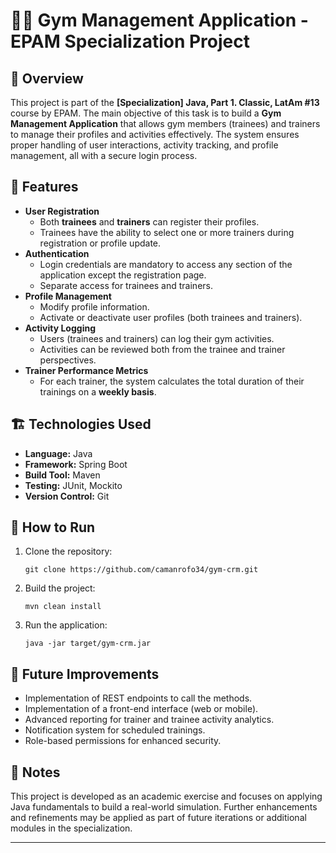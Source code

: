<h1>🏋️‍♂️ Gym Management Application - EPAM Specialization Project</h1>

<h2>📄 Overview</h2>
<p>
  This project is part of the <strong>[Specialization] Java, Part 1. Classic, LatAm #13</strong> course by EPAM.
  The main objective of this task is to build a <strong>Gym Management Application</strong> that allows gym members (trainees) and trainers
  to manage their profiles and activities effectively. The system ensures proper handling of user interactions, activity tracking,
  and profile management, all with a secure login process.
</p>

<h2>🎯 Features</h2>
<ul>
  <li><strong>User Registration</strong>
    <ul>
      <li>Both <strong>trainees</strong> and <strong>trainers</strong> can register their profiles.</li>
      <li>Trainees have the ability to select one or more trainers during registration or profile update.</li>
    </ul>
  </li>
  <li><strong>Authentication</strong>
    <ul>
      <li>Login credentials are mandatory to access any section of the application except the registration page.</li>
      <li>Separate access for trainees and trainers.</li>
    </ul>
  </li>
  <li><strong>Profile Management</strong>
    <ul>
      <li>Modify profile information.</li>
      <li>Activate or deactivate user profiles (both trainees and trainers).</li>
    </ul>
  </li>
  <li><strong>Activity Logging</strong>
    <ul>
      <li>Users (trainees and trainers) can log their gym activities.</li>
      <li>Activities can be reviewed both from the trainee and trainer perspectives.</li>
    </ul>
  </li>
  <li><strong>Trainer Performance Metrics</strong>
    <ul>
      <li>For each trainer, the system calculates the total duration of their trainings on a <strong>weekly basis</strong>.</li>
    </ul>
  </li>
</ul>

<h2>🏗️ Technologies Used</h2>
<ul>
  <li><strong>Language:</strong> Java</li>
  <li><strong>Framework:</strong> Spring Boot </li>
  <li><strong>Build Tool:</strong> Maven </li>
  <li><strong>Testing:</strong> JUnit, Mockito</li>
  <li><strong>Version Control:</strong> Git</li>
</ul>

<h2>🚀 How to Run</h2>
<ol>
  <li>Clone the repository:
    <pre><code>git clone https://github.com/camanrofo34/gym-crm.git</code></pre>
  </li>
  <li>Build the project:
    <pre><code>mvn clean install</code></pre>
  </li>
  <li>Run the application:
    <pre><code>java -jar target/gym-crm.jar</code></pre>
  </li>
</ol>

<h2>📝 Future Improvements</h2>
<ul>
  <li>Implementation of REST endpoints to call the methods.</li>
  <li>Implementation of a front-end interface (web or mobile).</li>
  <li>Advanced reporting for trainer and trainee activity analytics.</li>
  <li>Notification system for scheduled trainings.</li>
  <li>Role-based permissions for enhanced security.</li>
</ul>

<h2>📌 Notes</h2>
<p>
  This project is developed as an academic exercise and focuses on applying Java fundamentals to build a real-world simulation.
  Further enhancements and refinements may be applied as part of future iterations or additional modules in the specialization.
</p>

<hr/>



